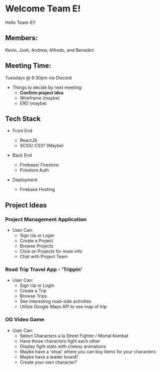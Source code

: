 # Welcome Team E!
<!-- Alfredo -->
Hello Team-E!!
## Members:

Kevin, Josh, Andrew, Alfredo, and Benedict

## Meeting Time:

Tuesdays @ 6:30pm via Discord

- Things to decide by next meeting:
  - **Confirm project idea**
  - Wireframe (maybe)
  - ERD (maybe)

## Tech Stack

- Front End

  - ReactJS
  - SCSS/ CSS? (Maybe)

- Back End

  - Firebase/ Firestore
  - Firestore Auth

- Deployment
  - Firebase Hosting

## Project Ideas

### Project Management Application

- User Can:
  - Sign Up or Login
  - Create a Project
  - Browse Projects
  - Click on Projects for more info
  - Chat with Project Team

### Road Trip Travel App - 'Trippin'

- User Can:
  - Sign Up or Login
  - Create a Trip
  - Browse Trips
  - See interesting road-side activities
  - Utilize Google Maps API to see map of trip

### OG Video Game

- User Can:
  - Select Characters a la Street Fighter / Mortal Kombat
  - Have those characters fight each other
  - Display fight stats with cheesy animations
  - Maybe have a 'shop' where you can buy items for your characters
  - Maybe have a leader board?
  - Create your own character?
